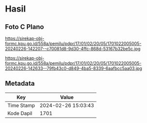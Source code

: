 # Hasil

## Foto C Plano

https://sirekap-obj-formc.kpu.go.id/558a/pemilu/pdpr/17/01/02/20/05/1701022005005-20240226-142207--c70081d8-9d30-4ffc-868d-53167b32be5c.jpg

https://sirekap-obj-formc.kpu.go.id/558a/pemilu/pdpr/17/01/02/20/05/1701022005005-20240226-142633--79fb43c0-d849-4ba5-8339-6aafbcc5aa03.jpg


## Metadata

| Key        | Value               |
| ---------- | ------------------- |
| Time Stamp | 2024-02-26 15:03:43 |
| Kode Dapil | 1701                |



